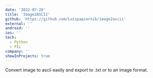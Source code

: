 ```yaml
---
date: '2022-07-28'
title: 'Image2ASCII'
github: 'https://github.com/Luispapiernik/image2ascii'
external: ''
android: ''
ios: ''
tech:
  - Python
  - PIL
company: ''
showInProjects: true
---
```


Convert image to ascii easily and export to .txt or to an image format.

